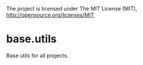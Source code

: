 The project is licensed under The MIT License (MIT), http://opensource.org/licenses/MIT

base.utils
==========

Base utils for all projects.
